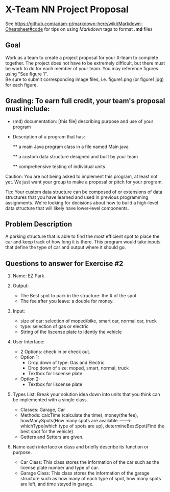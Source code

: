# X-Team NN Project Proposal

See https://github.com/adam-p/markdown-here/wiki/Markdown-Cheatsheet#code for tips on using *Markdown* tags to format __.md__ files

## Goal

Work as a team to create a project proposal for your X-team to complete together.
The project does not have to be extremely difficult,
but there must be work to do for each member of your team.
You may reference figures using "See figure 1".  
Be sure to submit corresponding image files, i.e. figure1.png (or figure1.jpg) for each figure.

## Grading: To earn full credit, your team's proposal must include:

* (md) documentation: [this file] describing purpose and use of your program

* Description of a program that has:

  ** a main Java program class in a file named Main.java
  
  ** a custom data structure designed and built by your team
  
  ** comprehensive testing of individual units
  
 Caution: You are not being asked to implement this program, at least not yet. 
 We just want your group to make a proposal or pitch for your program.
 
 Tip: Your custom data structure can be composed of or extensions of data structures that you have learned and used in previous programming assignments.  We're looking for decisions about how to build a high-level data structure that will likely have lower-level components.

## Problem Description

A parking structure that is able to find the most efficient spot to place the car and keep track of how long it is there.
This program would take inputs that define the type of car and output where it should go.

## Questions to answer for Exercise #2

1. Name: EZ Park


2. Output:
     * The Best spot to park in the structure: the # of the spot
     * The fee after you leave: a double for money.


3. Input: 
     * size of car: selection of moped/bike, smart car, normal car, truck
     * type: selection of gas or electric
     * String of the liscense plate to identiy the vehicle


4. User Interface: 
     * 2 Options: check in or check out.
     * Option 1:
        * Drop down of type: Gas and Electric
        * Drop down of size: moped, smart, normal, truck
        * Textbox for liscense plate
     * Option 2:
        * Textbox for liscense plate


5. Types List: Break your solution idea down into units that you think can be implemented with a single class.
     * Classes: Garage, Car
     * Methods: calcTime (calculate the time), money(the fee), howManySpots(How many spots are available ---> whichType(which type of spots are up), determineBestSpot(Find the best spot for the vehicle)
     * Getters and Setters are given.


6. Name each interface or class and briefly describe its function or purpose.
     * Car Class: This class stores the information of the car such as the license plate number and type of car.
     * Garage Class: This class stores the information of the garage structure such as how many of each type of spot, how many spots are left, and time stayed in garage.


